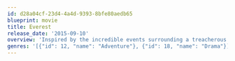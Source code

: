 ```yaml
---
id: d28a04cf-23d4-4a4d-9393-8bfe80aedb65
blueprint: movie
title: Everest
release_date: '2015-09-10'
overview: 'Inspired by the incredible events surrounding a treacherous attempt to reach the summit of the world''s highest mountain, "Everest" documents the awe-inspiring journey of two different expeditions challenged beyond their limits by one of the fiercest snowstorms ever encountered by mankind. Their mettle tested by the harshest of elements found on the planet, the climbers will face nearly impossible obstacles as a lifelong obsession becomes a breathtaking struggle for survival.'
genres: '[{"id": 12, "name": "Adventure"}, {"id": 18, "name": "Drama"}]'
---
```

